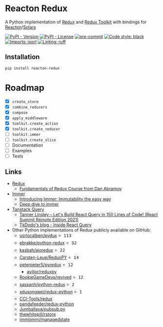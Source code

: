 # Reacton Redux

A Python implementation of [Redux](https://redux.js.org/) and [Redux Toolkit](https://redux-toolkit.js.org/) with bindings for [Reacton](https://reacton.solara.dev/)/[Solara](https://solara.dev/)

[![PyPI - Version](https://img.shields.io/pypi/v/reacton-redux.svg)](https://pypi.org/project/reacton-redux/)
[![PyPI - License](https://img.shields.io/pypi/l/reacton-redux)](https://github.com/egormkn/reacton-redux/blob/main/LICENSE)
[![pre-commit](https://img.shields.io/badge/pre--commit-enabled-brightgreen?logo=pre-commit)](https://github.com/pre-commit/pre-commit)
[![Code style: black](https://img.shields.io/badge/code%20style-black-000000.svg)](https://github.com/psf/black)
[![Imports: isort](https://img.shields.io/badge/%20imports-isort-%231674b1?style=flat&labelColor=ef8336)](https://github.com/PyCQA/isort)
[![Linting: ruff](https://img.shields.io/badge/linting-ruff-261230)](https://github.com/astral-sh/ruff)

## Installation

```bash
pip install reacton-redux
```

# Roadmap

- [x] `create_store`
- [x] `combine_reducers`
- [x] `compose`
- [x] `apply_middleware`
- [x] `toolkit.create_action`
- [x] `toolkit.create_reducer`
- [ ] `toolkit.immer`
- [ ] `toolkit.create_slice`
- [ ] Documentation
- [ ] Examples
- [ ] Tests

## Links

- [Redux](https://redux.js.org/)
  - [Fundamentals of Redux Course from Dan Abramov](https://egghead.io/courses/getting-started-with-redux)
- [Immer](https://immerjs.github.io/immer/)
  - [Introducing Immer: Immutability the easy way](https://medium.com/hackernoon/introducing-immer-immutability-the-easy-way-9d73d8f71cb3)
  - [Deep dive to immer](https://hmos.dev/en/deep-dive-to-immer)
- [Tanstack Query](https://tanstack.com/query/)
  - [Tanner Linsley – Let's Build React Query in 150 Lines of Code! (React Summit Remote Edition 2021)](https://youtu.be/9SrIirrnwk0)
  - [TkDodo's blog - Inside React Query](https://tkdodo.eu/blog/inside-react-query)
- Other Python implementations of Redux publicly available on GitHub:
  - [usrlocalben/pydux](https://github.com/usrlocalben/pydux) <kbd>⭐ 113</kbd>
  - [ebrakke/python-redux](https://github.com/ebrakke/python-redux) <kbd>⭐ 32</kbd>
  - [kasbah/aioredux](https://github.com/kasbah/aioredux) <kbd>⭐ 22</kbd>
  - [Carsten-Leue/ReduxPY](https://github.com/Carsten-Leue/ReduxPY) <kbd>⭐ 14</kbd>
  - [peterpeter5/pyredux](https://github.com/peterpeter5/pyredux) <kbd>⭐ 12</kbd>
    - [avilior/reduxpy](https://github.com/avilior/reduxpy)
  - [RookieGameDevs/revived](https://github.com/RookieGameDevs/revived) <kbd>⭐ 12</kbd>
  - [sassanh/python-redux](https://github.com/sassanh/python-redux) <kbd>⭐ 2</kbd>
  - [xdusongwei/redux-python](https://github.com/xdusongwei/redux-python) <kbd>⭐ 1</kbd>
  - [CCI-Tools/redux](https://github.com/CCI-Tools/redux)
  - [pandafeeder/redux-python](https://github.com/pandafeeder/redux-python)
  - [Jumballaya/pubsub.py](https://github.com/Jumballaya/pubsub.py)
  - [thewhitepill/rstore](https://github.com/thewhitepill/rstore)
  - [immijimmi/managedstate](https://github.com/immijimmi/managedstate)
